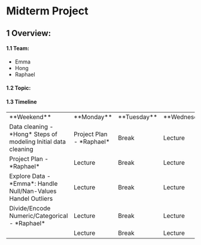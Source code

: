 # Midterm Project

## 1 Overview:
#### 1.1 Team:
- Emma
- Hong
- Raphael
#### 1.2 Topic:

#### 1.3 Timeline
<table>
  <tr>
   </td>
   <td>**Weekend**
   </td>
   <td>**Monday**
   </td>
   <td>**Tuesday**
   </td>
   <td>**Wednesday**
   </td>
   <td>**Thursday**
   </td>
   <td>**Friday**
   </td>
  </tr>
  <tr>
   <td>Data cleaning - *Hong*
     Steps of modeling
     Initial data cleaning
   </td>
   <td>Project Plan - *Raphael*
   </td>
   <td>Break
   </td>
   <td>Lecture
   </td>
   <td>Weekly Retro
   </td>
   <td>Lecture
   </td>

  </tr>
     <td>Project Plan - *Raphael*
   </td>
   <td>Lecture
   </td>
   <td>Break
   </td>
   <td>Lecture
   </td>
   <td>Weekly Retro
   </td>
   <td>Lecture
   </td>

  </tr>
      <td>Explore Data - *Emma*:
  Handle Null/Nan-Values
  Handel Outliers
   </td>
   <td>Lecture
   </td>
   <td>Break
   </td>
   <td>Lecture
   </td>
   <td>Weekly Retro
   </td>
   <td>Lecture
   </td>

  </tr>
      <td>Divide/Encode Numeric/Categorical - *Raphael*
   </td>
   <td>Lecture
   </td>
   <td>Break
   </td>
   <td>Lecture
   </td>
   <td>Weekly Retro
   </td>
   <td>Lecture
   </td>

  </tr>
       <td>
   </td>
   <td>Lecture
   </td>
   <td>Break
   </td>
   <td>Lecture
   </td>
   <td>Weekly Retro
   </td>
   <td>Lecture
   </td>

  </tr>
</table>


